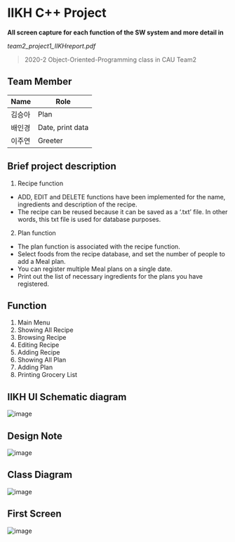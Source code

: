 # IIKH C++ Project
__All screen capture for each function of the SW system and more detail in__

*team2_project1_IIKHreport.pdf*
>2020-2 Object-Oriented-Programming class in CAU Team2


## Team Member
|Name|Role|
|---|---|
|김승아|Plan|
|배인경|Date, print data|
|이주연|Greeter|

## Brief project description
1) Recipe function
- ADD, EDIT and DELETE functions have been implemented for the name, ingredients and
description of the recipe. 
- The recipe can be reused because it can be saved as a ‘.txt’ file. In other words, this txt
file is used for database purposes.

2) Plan function
- The plan function is associated with the recipe function. 
- Select foods from the recipe database, and set the number of people to add a Meal plan. 
- You can register multiple Meal plans on a single date. 
- Print out the list of necessary ingredients for the plans you have registered.

## Function
1) Main Menu
2) Showing All Recipe
3) Browsing Recipe
4) Editing Recipe
5) Adding Recipe
6) Showing All Plan
7) Adding Plan
8) Printing Grocery List

## IIKH UI Schematic diagram
![image](https://user-images.githubusercontent.com/52988414/95332480-74cca100-08e6-11eb-8279-d06f11c51d29.png)

## Design Note
![image](https://user-images.githubusercontent.com/65646971/104182708-351cd480-5454-11eb-8014-6415e3e20819.png)

## Class Diagram
![image](https://user-images.githubusercontent.com/65646971/104182874-74e3bc00-5454-11eb-83f9-56c4a3867af1.png)

## First Screen
![image](https://user-images.githubusercontent.com/65646971/104183046-b3797680-5454-11eb-90f3-c2c28d4c1f7d.png)



